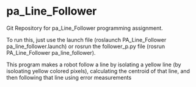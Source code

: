 # pa_Line_Follower
Git Repository for pa_Line_Follower programming assignment. 

To run this, just use the launch file (roslaunch PA_Line_Follower pa_line_follower.launch) or rosrun the follower_p.py file (rosrun PA_Line_Follower pa_line_follower). 

This program makes a robot follow a line by isolating a yellow line (by isoloating yellow colored pixels), calculating the centroid of that line, and then following that line using error measurements